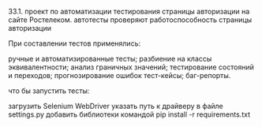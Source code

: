 33.1. проект по автоматизации тестирования cтраницы авторизации на сайте Ростелеком.
автотесты проверяют работоспособность страницы авторизации 

При составлении тестов применялись:

ручные и автоматизированные тесты;
разбиение на классы эквивалентности;
анализ граничных значений;
тестирование состояний и переходов;
прогнозирование ошибок
тест-кейсы;
баг-репорты.

что бы запустить тесты:

загрузить Selenium WebDriver
указать путь к драйверу в файле settings.py
добавить библиотеки командой pip install -r requirements.txt
